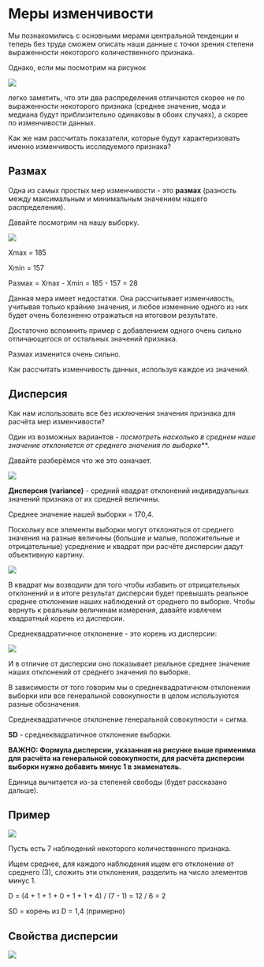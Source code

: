 # Меры изменчивости

Мы познакомились с основными мерами центральной тенденции и теперь без труда сможем описать наши данные с точки зрения степени выраженности некоторого количественного признака. 

Однако, если мы посмотрим на рисунок

![](images/variability.png)

легко заметить, что эти два распределения отличаются скорее не по выраженности некоторого признака (среднее значение, мода и медиана будут приблизительно одинаковы в обоих случаях), а скорее по изменчивости данных.

Как же нам рассчитать показатели, которые будут характеризовать именно изменчивость исследуемого признака?


## Размах

Одна из самых простых мер изменчивости - это **размах** (разность между максимальным и минимальным значением нашего распределения).

Давайте посмотрим на нашу выборку.

![](images/razmah.png)

Xmax = 185

Xmin = 157

Размах = Xmax - Xmin = 185 - 157 = 28

Данная мера имеет недостатки. Она рассчитывает изменчивость, учитывая только крайние значения, и любое изменение одного из них будет очень болезненно отражаться на итоговом результате.

Достаточно вспомнить пример с добавлением одного очень сильно отличающегося от остальных значений признака.

Размах изменится очень сильно.

Как рассчитать изменчивость данных, используя каждое из значений.


## Дисперсия

Как нам использовать все без исключения значения признака для расчёта мер изменчивости?

Один из возможных вариантов - *посмотреть насколько в среднем наше значение отклоняется от среднего значения по выборке***.

Давайте разберёмся что же это означает.

![](images/variance.png)

**Дисперсия (variance)** - средний квадрат отклонений индивидуальных значений признака от их средней величины.

Среднее значение нашей выборки = 170,4.

Поскольку все элементы выборки могут отклоняться от среднего значения на разные величины (большие и малые, положительные и отрицательные) усреднение и квадрат при расчёте дисперсии дадут объективную картину.

![](images/variance2.png)

В квадрат мы возводили для того чтобы избавить от отрицательных отклонений и в итоге результат дисперсии будет превышать реальное среднее отклонение наших наблюдений от среднего по выборке. Чтобы вернуть к реальным величинам измерения, давайте извлечем квадратный корень из дисперсии.

Среднеквадратичное отклонение - это корень из дисперсии:

![](images/sigma.gif)

И в отличие от дисперсии оно показывает реальное среднее значение наших отклонений от среднего значения по выборке.

В зависимости от того говорим мы о среднеквадратичном отклонении выборки или все генеральной совокупности в целом используются разные обозначения.

Среднеквадратичное отклонение генеральной совокупности = сигма.

**SD** - среднеквадратичное отклонение выборки.

**ВАЖНО: Формула дисперсии, указанная на рисунке выше применима для расчёта на генеральной совокупности, для расчёта дисперсии выборки нужно добавить минус 1 в знаменатель.**

Единица вычитается из-за степеней свободы (будет рассказано дальше).


## Пример

![](images/n7.png)

Пусть есть 7 наблюдений некоторого количественного признака.

Ищем среднее, для каждого наблюдения ищем его отклонение от среднего (3), сложить эти отклонения, разделить на число элементов минус 1.

D = (4 + 1 + 1 + 0 + 1 + 1 + 4) / (7 - 1) = 12 / 6 = 2

SD = корень из D = 1,4 (примерно)


## Свойства дисперсии

![](images/variance_properties.png)



